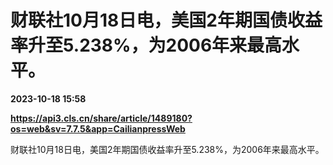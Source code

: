 # 财联社10月18日电，美国2年期国债收益率升至5.238%，为2006年来最高水平。

**2023-10-18 15:58**

**https://api3.cls.cn/share/article/1489180?os=web&sv=7.7.5&app=CailianpressWeb**

财联社10月18日电，美国2年期国债收益率升至5.238%，为2006年来最高水平。